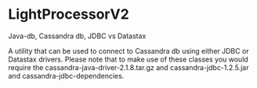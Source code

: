# LightProcessorV2
Java-db, Cassandra db, JDBC vs Datastax

A utility that can be used to connect to Cassandra db using either JDBC or Datastax drivers.
Please note that to make use of these classes you would require the cassandra-java-driver-2.1.8.tar.gz and cassandra-jdbc-1.2.5.jar 
and cassandra-jdbc-dependencies.
